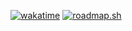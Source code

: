 [![wakatime](https://wakatime.com/badge/user/eb24d709-55ee-49b7-9dda-163e91ca2e7a.svg)](https://wakatime.com/@eb24d709-55ee-49b7-9dda-163e91ca2e7a)
[![roadmap.sh](https://roadmap.sh/card/tall/667070ebc0f2325c340baa9b?variant=dark)](https://roadmap.sh)
